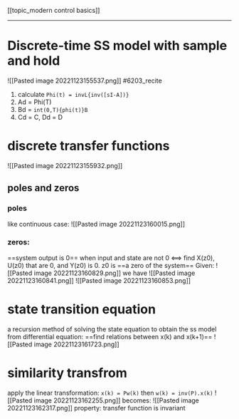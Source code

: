 [[topic_modern control basics]]
****
# Discrete-time SS model with sample and hold

![[Pasted image 20221123155537.png]]
#6203_recite 
1. calculate `Phi(t) = invL{inv([sI-A])}`
2. Ad = Phi(T)
3. Bd = `int(0,T){phi(t)}B`
4. Cd = C, Dd = D
# discrete transfer functions
![[Pasted image 20221123155932.png]]
## poles and zeros
### poles
like continuous case:
![[Pasted image 20221123160015.png]]
### zeros: 
==system output is 0== when input and state are not 0
<==>
find X(z0), U(z0) that are 0, and Y(z0) is 0. z0 is ==a zero of the system==
Given:
![[Pasted image 20221123160829.png]]
we have ![[Pasted image 20221123160841.png]]
![[Pasted image 20221123160853.png]]

# state transition equation
a recursion method of solving the state equation
to obtain the ss model from differential equation:
==find relations between x(k) and x(k+1)==
![[Pasted image 20221123161723.png]]

# similarity transfrom
apply the linear transformation:
`x(k) = Pw(k)`
then
`w(k) = inv(P).x(k)`
![[Pasted image 20221123162255.png]]
becomes:
![[Pasted image 20221123162317.png]]
property:
	transfer function is invariant






